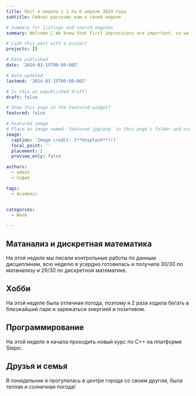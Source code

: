 ```yaml
---
title: Пост о неделе с 1 по 6 апреля 2024 года
subtitle: Сейчас расскажу вам о своей неделе

# Summary for listings and search engines
summary: Welcome 👋 We know that first impressions are important, so we've populated your new site with some initial content to help you get familiar with everything in no time.

# Link this post with a project
projects: []

# Date published
date: '2024-03-15T00:00:00Z'

# Date updated
lastmod: '2024-03-15T00:00:00Z'

# Is this an unpublished draft?
draft: false

# Show this page in the Featured widget?
featured: false

# Featured image
# Place an image named `featured.jpg/png` in this page's folder and customize its options here.
image:
  caption: 'Image credit: [**Unsplash**]()'
  focal_point: ''
  placement: 2
  preview_only: false

authors:
  - admin
  - София

tags:
  - Academic


categories:
  - Week

---
```

## Матанализ и дискретная математика
На этой неделе мы писали контрольные работы по данным дисциплинам, всю неделю я усердно готовилась и получила 30/30 по матанализу и 29/30 по дискретной математике.

## Хобби
На этой неделе была отличная погода, поэтому я 2 раза ходила бегать в близжайший парк и заряжаться энергией и позитивом.

## Программирование
На этой неделе я начала проходить новый курс по С++ на платформе  Stepic.

## Друзья и семья
 В понедельник я прогулялась в центре города со своим другом, была теплая и солнечная погода!


